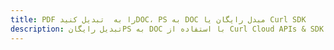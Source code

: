 ---title: PDF را به  تبدیل کنیدDOC، PS به DOC مبدل رایگان یا Curl SDKdescription: تبدیل رایگانPS به DOC با استفاده از Curl Cloud APIs & SDK همچنین اسناد PDF را در Cloud ایجاد، ویرایش و رندر کنید.---